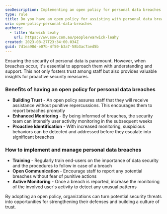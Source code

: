 ```yaml
---
seoDescription: Implementing an open policy for personal data breaches fosters trust and proactive security measures.
type: rule
title: Do you have an open policy for assisting with personal data breaches?
uri: open-policy-personal-data-breaches
authors:
  - title: Warwick Leahy
    url: https://ww.ssw.com.au/people/warwick-leahy
created: 2023-08-27T23:34:00.034Z
guid: 7d1ea98d-e07b-4f50-b3a7-58b3ac7aed5b
---
```


Ensuring the security of personal data is paramount. However, when breaches occur, it's essential to approach them with understanding and support. This not only fosters trust among staff but also provides valuable insights for proactive security measures.

<!--endintro-->

### Benefits of having an open policy for personal data breaches

- **Building Trust** - An open policy assures staff that they will receive assistance without punitive repercussions. This encourages them to report breaches promptly
- **Enhanced Monitoring** - By being informed of breaches, the security team can intensify user activity monitoring in the subsequent weeks
- **Proactive Identification** - With increased monitoring, suspicious behaviors can be detected and addressed before they escalate into significant breaches

### How to implement and manage personal data breaches

- **Training** - Regularly train end-users on the importance of data security and the procedures to follow in case of a breach
- **Open Communication** - Encourage staff to report any potential breaches without fear of punitive actions
- **Active Monitoring** - Once a breach is reported, increase the monitoring of the involved user's activity to detect any unusual patterns

By adopting an open policy, organizations can turn potential security threats into opportunities for strengthening their defenses and building a culture of trust.
